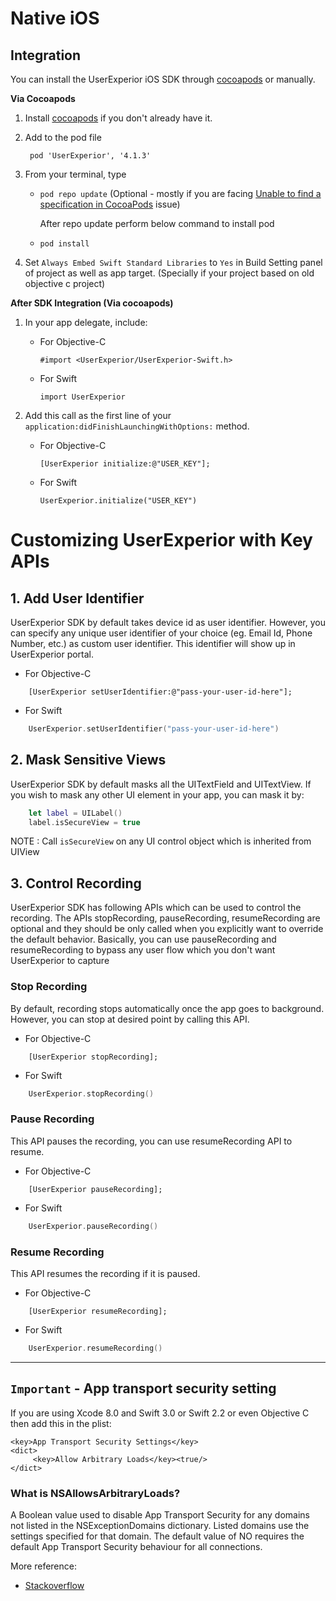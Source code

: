 # Native iOS

## Integration
	
You can install the UserExperior iOS SDK through [cocoapods](https://cocoapods.org/) or manually.

**Via Cocoapods**

1. Install [cocoapods](https://cocoapods.org/) if you don't already have it.
2. Add to the pod file

		pod 'UserExperior', '4.1.3'

3. From your terminal, type 

	- `pod repo update` (Optional - mostly if you are facing [Unable to find a specification in CocoaPods](https://stackoverflow.com/questions/25913733/unable-to-find-a-specification-in-cocoapods) issue)

		After repo update perform below command to install pod

	- `pod install`
4. Set `Always Embed Swift Standard Libraries` to `Yes` in Build Setting panel of project as well as app target. (Specially if your project based on old objective c project)


**After SDK Integration (Via cocoapods)**

1. In your app delegate, include:

	- For Objective-C
	    
	    `#import <UserExperior/UserExperior-Swift.h>`

	- For Swift

	    `import UserExperior`

2. Add this call as the first line of your `application:didFinishLaunchingWithOptions:` method. 

	- For Objective-C

	    `[UserExperior initialize:@"USER_KEY"];`

	- For Swift

	    `UserExperior.initialize("USER_KEY")`


# Customizing UserExperior with Key APIs

## 1. Add User Identifier

UserExperior SDK by default takes device id as user identifier. However, you can specify any unique user identifier of your choice (eg. Email Id, Phone Number, etc.) as custom user identifier. This identifier will show up in UserExperior portal.

- For Objective-C
```
    [UserExperior setUserIdentifier:@"pass-your-user-id-here"];
```

- For Swift

```swift
    UserExperior.setUserIdentifier("pass-your-user-id-here")
```

## 2. Mask Sensitive Views

UserExperior SDK by default masks all the UITextField and UITextView. If you wish to mask any other UI element in your app, you can mask it by:

```swift
    let label = UILabel() 
    label.isSecureView = true
```

NOTE : Call `isSecureView` on any UI control object which is inherited from UIView

## 3. Control Recording

UserExperior SDK has following APIs which can be used to control the recording. The APIs stopRecording, pauseRecording, resumeRecording are optional and they should be only called when you explicitly want to override the default behavior. Basically, you can use pauseRecording and resumeRecording to bypass any user flow which you don't want UserExperior to capture


### Stop Recording
By default, recording stops automatically once the app goes to background. However, you can stop at desired point by calling this API.

- For Objective-C
```
    [UserExperior stopRecording];
```

- For Swift
```swift
    UserExperior.stopRecording()
```

### Pause Recording
This API pauses the recording, you can use resumeRecording API to resume.

- For Objective-C
```
    [UserExperior pauseRecording];
```

- For Swift
```swift
    UserExperior.pauseRecording()
```

### Resume Recording
This API resumes the recording if it is paused.

- For Objective-C
```
    [UserExperior resumeRecording];
```

- For Swift
```swift
    UserExperior.resumeRecording()
```


---

## `Important` - App transport security setting

If you are using Xcode 8.0 and Swift 3.0 or Swift 2.2 or even Objective C then add this in the plist:

```
<key>App Transport Security Settings</key>
<dict>
     <key>Allow Arbitrary Loads</key><true/>
</dict>
```

### What is NSAllowsArbitraryLoads? 
A Boolean value used to disable App Transport Security for any domains not listed in the NSExceptionDomains dictionary. Listed domains use the settings specified for that domain. The default value of NO requires the default App Transport Security behaviour for all connections.

More reference:

- [Stackoverflow](https://stackoverflow.com/questions/31254725/transport-security-has-blocked-a-cleartext-http)

